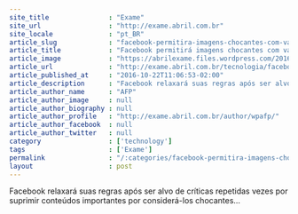 ```yaml
---
site_title               : "Exame"
site_url                 : "http://exame.abril.com.br"
site_locale              : "pt_BR"
article_slug             : "facebook-permitira-imagens-chocantes-com-valor-informativo"
article_title            : "Facebook permitirá imagens chocantes com valor informativo"
article_image            : "https://abrilexame.files.wordpress.com/2016/09/size_960_16_9_facebook-senadores-jpg4.jpg?quality=70&strip=all&w=960"
article_url              : "http://exame.abril.com.br/tecnologia/facebook-permitira-imagens-chocantes-com-valor-informativo/"
article_published_at     : "2016-10-22T11:06:53-02:00"
article_description      : "Facebook relaxará suas regras após ser alvo de críticas repetidas vezes por suprimir conteúdos importantes por considerá-los chocantes..."
article_author_name      : "AFP"
article_author_image     : null
article_author_biography : null
article_author_profile   : "http://exame.abril.com.br/author/wpafp/"
article_author_facebook  : null
article_author_twitter   : null
category                 : ['technology']
tags                     : ['Exame']
permalink                : "/:categories/facebook-permitira-imagens-chocantes-com-valor-informativo/"
layout                   : post
---
```


Facebook relaxará suas regras após ser alvo de críticas repetidas vezes por suprimir conteúdos importantes por considerá-los chocantes...

